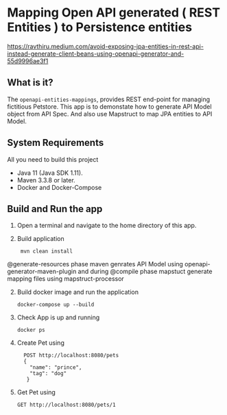 # Mapping Open API generated ( REST Entities ) to Persistence entities
https://ravthiru.medium.com/avoid-exposing-jpa-entities-in-rest-api-instead-generate-client-beans-using-openapi-generator-and-55d9996ae3f1

What is it?
-----------

The `openapi-entities-mappings`, provides REST end-point for 
managing fictitious Petstore. This app is to demonstate how to 
generate API Model object from API Spec. And also use Mapstruct 
to map JPA entities to API Model.


System Requirements
-------------------

All you need to build this project 

* Java 11 (Java SDK 1.11).
*  Maven 3.3.8 or later.
*  Docker and Docker-Compose

Build and Run the app
----------------------

1. Open a terminal and navigate to the home directory of this app.

2. Build application
   ```
    mvn clean install
    ```
  @generate-resources phase maven genrates API Model using openapi-generator-maven-plugin
  and during @compile phase mapstuct generate mapping files using mapstruct-processor
  
   
2. Build docker image and run the application 

   ```
   docker-compose up --build

   ```
3. Check App is up and running
   
   ```
   docker ps
   ```   
   
4. Create Pet using 
   
   ```
     POST http://localhost:8080/pets 
     {
       "name": "prince",
       "tag": "dog"
      }
   
   ```
5. Get Pet using
 
   ```
   GET http://localhost:8080/pets/1
   
   ```
